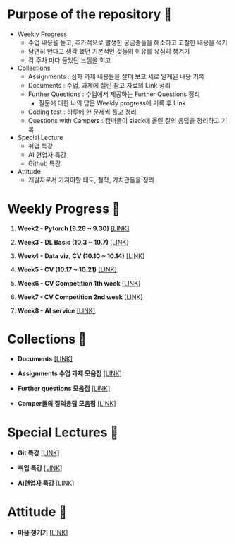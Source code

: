 

# Purpose of the repository 🌟

- Weekly Progress 
    - 수업 내용을 듣고, 추가적으로 발생한 궁금증들을 해소하고 고찰한 내용을 적기
    - 당연히 안다고 생각 했던 기본적인 것들의 이유를 유심히 챙겨기
    - 각 주차 마다 들었던 느낌을 회고
- Collections 
    - Assignments : 심화 과제 내용들을 살펴 보고 새로 알게된 내용 기록
    - Documents : 수업, 과제에 실린 참고 자료의 Link 정리
    - Further Questions : 수업에서 제공하는 Further Questions 정리
        - 질문에 대한 나의 답은 Weekly progress에 기록 후 Link
    - Coding test : 하루에 한 문제씩 풀고 정리
    - Questions with Campers : 캠퍼들이 slack에 올린 질의 응답을 정리하고 기록
- Special Lecture 
    - 취업 특강
    - AI 현업자 특강
    - Github 특강
- Attitude
    - 개발자로서 가져야할 태도, 철학, 가치관들을 정리

# Weekly Progress 🍏

1. **Week2 - Pytorch (9.26 ~ 9.30)** [[LINK]](https://github.com/SeongSuKim95/BOOST_CAMP_AI_TECH/tree/master/Week%202%20(9.26~9.30))

2. **Week3 - DL Basic (10.3 ~ 10.7)** [[LINK]](https://github.com/SeongSuKim95/BOOST_CAMP_AI_TECH/tree/master/Week%203%20(10.4~10.7))

3. **Week4 - Data viz, CV (10.10 ~ 10.14)** [[LINK]]()

4. **Week5 - CV (10.17 ~ 10.21)** [[LINK]](https://github.com/SeongSuKim95/BOOST_CAMP_AI_TECH/tree/master/Week%205%20(10.17~10.21))

5. **Week6 - CV Competition 1th week** [[LINK]]()

6. **Week7 - CV Competition 2nd week** [[LINK]]()

7. **Week8 - AI service** [[LINK]]()
# Collections 🍎

- **Documents** [[LINK]](https://github.com/SeongSuKim95/BOOST_CAMP_AI_TECH/blob/master/Collections/Documents.md)

- **Assignments 수업 과제 모음집** [[LINK]](https://github.com/SeongSuKim95/BOOST_CAMP_AI_TECH/blob/master/Collections/Assignments.md)

- **Further questions 모음집** [[LINK]](https://github.com/SeongSuKim95/BOOST_CAMP_AI_TECH/blob/master/Collections/Further_Questions.md)

- **Camper들의 질의응답 모음집** [[LINK]](https://github.com/SeongSuKim95/BOOST_CAMP_AI_TECH/blob/master/Collections/Questions_with_campers.md)

# Special Lectures 🍑

- **Git 특강** [[LINK]]()

- **취업 특강** [[LINK]]()

- **AI현업자 특강** [[LINK]]()

# Attitude 🙏

- **마음 챙기기** [[LINK]]()

